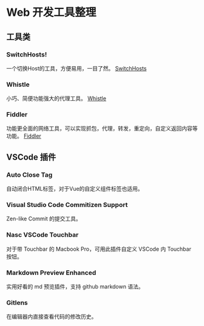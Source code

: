 # Web 开发工具整理

## 工具类

### SwitchHosts!
一个切换Host的工具，方便易用，一目了然。
[SwitchHosts](https://github.com/oldj/SwitchHosts)

### Whistle
小巧、简便功能强大的代理工具。
[Whistle](https://github.com/avwo/whistle)

### Fiddler
功能更全面的网络工具，可以实现抓包，代理，转发，重定向，自定义返回内容等功能。
[Fiddler](https://www.telerik.com/fiddler)

## VSCode 插件

### Auto Close Tag
自动闭合HTML标签，对于Vue的自定义组件标签也适用。

### Visual Studio Code Commitizen Support
Zen-like Commit 的提交工具。

### Nasc VSCode Touchbar
对于带 Touchbar 的 Macbook Pro，可用此插件自定义 VSCode 内 Touchbar 按钮。

### Markdown Preview Enhanced
实用好看的 md 预览插件，支持 github markdown 语法。

### Gitlens
在编辑器内直接查看代码的修改历史。

### 
